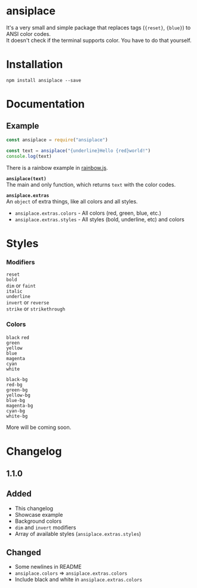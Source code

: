# ansiplace
It's a very small and simple package that replaces tags (`{reset}`, `{blue}`) to ANSI color codes.  
It doesn't check if the terminal supports color. You have to do that yourself.  

# Installation
`npm install ansiplace --save`
 
# Documentation
## Example
```js
const ansiplace = require("ansiplace")

const text = ansiplace("{underline}Hello {red}world!")
console.log(text)
```  
There is a rainbow example in [rainbow.js](https://github.com/Terminalfreaks/ansiplace/blob/master/examples/rainbow.js).
  
**`ansiplace(text)`**  
The main and only function, which returns `text` with the color codes.  

**`ansiplace.extras`**  
An `object` of extra things, like all colors and all styles.  
- `ansiplace.extras.colors` - All colors (red, green, blue, etc.)
- `ansiplace.extras.styles` - All styles (bold, underline, etc) and colors

# Styles
### Modifiers
`reset`  
`bold`  
`dim` or `faint`  
`italic`  
`underline`  
`invert` or `reverse`  
`strike` or `strikethrough`  


### Colors
`black`
`red`  
`green`  
`yellow`  
`blue`  
`magenta`  
`cyan`  
`white`  

`black-bg`  
`red-bg`  
`green-bg`  
`yellow-bg`  
`blue-bg`  
`magenta-bg`  
`cyan-bg`  
`white-bg`  

More will be coming soon.

# Changelog

## 1.1.0  
## Added
- This changelog
- Showcase example
- Background colors
- `dim` and `invert` modifiers
- Array of available styles (`ansiplace.extras.styles`)

## Changed
- Some newlines in README
- `ansiplace.colors` => `ansiplace.extras.colors`
- Include black and white in `ansiplace.extras.colors`
